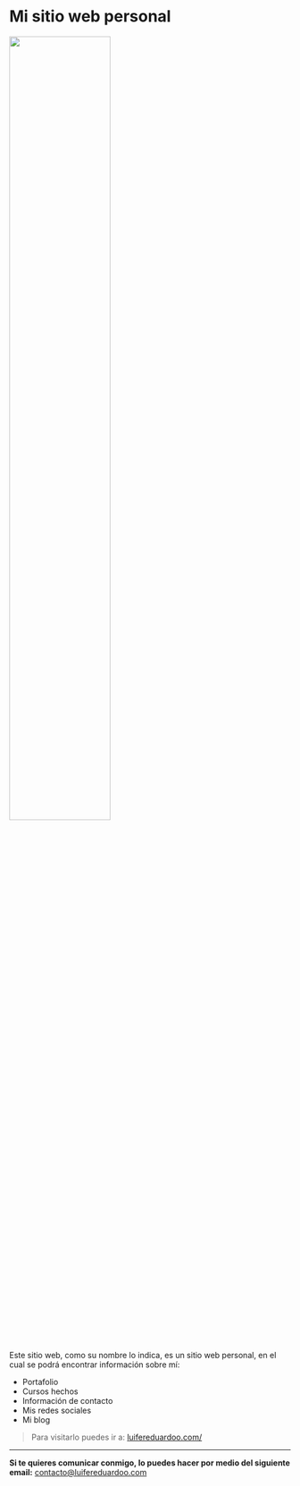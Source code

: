 # Mi sitio web personal
<img src="https://i.ibb.co/mJQxt3j/Logotipo-white.png" width="60%" height="60%">

Este sitio web, como su nombre lo indica, es un sitio web personal, en el cual se podrá encontrar información sobre mí:
- Portafolio
- Cursos hechos
- Información de contacto
- Mis redes sociales
- Mi blog


> Para visitarlo puedes ir a: [luifereduardoo.com/](http://luifereduardoo.com/ "luifereduardoo.com/")

---
**Si te quieres comunicar conmigo, lo puedes hacer por medio del siguiente email:** contacto@luifereduardoo.com
